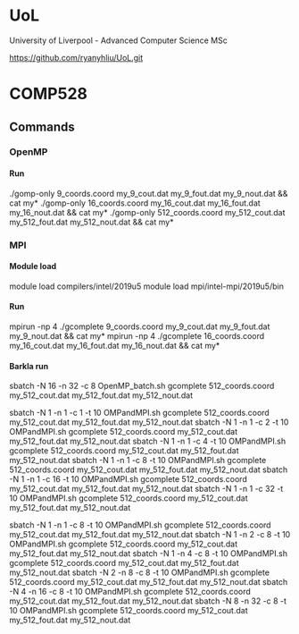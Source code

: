 # UoL
University of Liverpool - Advanced Computer Science MSc 

https://github.com/ryanyhliu/UoL.git



# COMP528

## Commands



### OpenMP 

#### Run
./gomp-only 9_coords.coord my_9_cout.dat my_9_fout.dat my_9_nout.dat && cat my*
./gomp-only 16_coords.coord my_16_cout.dat my_16_fout.dat my_16_nout.dat && cat my*
./gomp-only 512_coords.coord my_512_cout.dat my_512_fout.dat my_512_nout.dat && cat my*



### MPI 
#### Module load
module load compilers/intel/2019u5
module load mpi/intel-mpi/2019u5/bin

#### Run
mpirun -np 4 ./gcomplete 9_coords.coord my_9_cout.dat my_9_fout.dat my_9_nout.dat && cat my*
mpirun -np 4 ./gcomplete 16_coords.coord my_16_cout.dat my_16_fout.dat my_16_nout.dat && cat my*

#### Barkla run
sbatch -N 16 -n 32 -c 8 OpenMP_batch.sh gcomplete 512_coords.coord my_512_cout.dat my_512_fout.dat my_512_nout.dat



sbatch -N 1 -n 1 -c 1 -t 10 OMPandMPI.sh gcomplete 512_coords.coord my_512_cout.dat my_512_fout.dat my_512_nout.dat
sbatch -N 1 -n 1 -c 2 -t 10 OMPandMPI.sh gcomplete 512_coords.coord my_512_cout.dat my_512_fout.dat my_512_nout.dat
sbatch -N 1 -n 1 -c 4 -t 10 OMPandMPI.sh gcomplete 512_coords.coord my_512_cout.dat my_512_fout.dat my_512_nout.dat
sbatch -N 1 -n 1 -c 8 -t 10 OMPandMPI.sh gcomplete 512_coords.coord my_512_cout.dat my_512_fout.dat my_512_nout.dat
sbatch -N 1 -n 1 -c 16 -t 10 OMPandMPI.sh gcomplete 512_coords.coord my_512_cout.dat my_512_fout.dat my_512_nout.dat
sbatch -N 1 -n 1 -c 32 -t 10 OMPandMPI.sh gcomplete 512_coords.coord my_512_cout.dat my_512_fout.dat my_512_nout.dat

sbatch -N 1 -n 1 -c 8 -t 10 OMPandMPI.sh gcomplete 512_coords.coord my_512_cout.dat my_512_fout.dat my_512_nout.dat
sbatch -N 1 -n 2 -c 8 -t 10 OMPandMPI.sh gcomplete 512_coords.coord my_512_cout.dat my_512_fout.dat my_512_nout.dat
sbatch -N 1 -n 4 -c 8 -t 10 OMPandMPI.sh gcomplete 512_coords.coord my_512_cout.dat my_512_fout.dat my_512_nout.dat
sbatch -N 2 -n 8 -c 8 -t 10 OMPandMPI.sh gcomplete 512_coords.coord my_512_cout.dat my_512_fout.dat my_512_nout.dat
sbatch -N 4 -n 16 -c 8 -t 10 OMPandMPI.sh gcomplete 512_coords.coord my_512_cout.dat my_512_fout.dat my_512_nout.dat
sbatch -N 8 -n 32 -c 8 -t 10 OMPandMPI.sh gcomplete 512_coords.coord my_512_cout.dat my_512_fout.dat my_512_nout.dat



